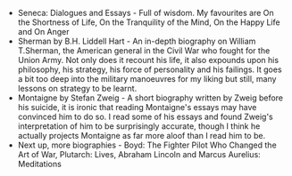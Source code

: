 
- Seneca: Dialogues and Essays - Full of wisdom. My favourites are On the Shortness of Life, On the Tranquility of the Mind, On the Happy Life and On Anger
- Sherman by B.H. Liddell Hart - An in-depth biography on William T.Sherman, the American general in the Civil War who fought for the Union Army. Not only does it recount his life, it also expounds upon his philosophy, his strategy, his force of personality and his failings. It goes a bit too deep into the military manoeuvres for my liking but still, many lessons on strategy to be learnt.
- Montaigne by Stefan Zweig - A short biography written by Zweig before his suicide, it is ironic that reading Montaigne's essays may have convinced him to do so. I read some of his essays and found Zweig's interpretation of him to be surprisingly accurate, though I think he actually projects Montaigne as far more aloof than I read him to be.
- Next up, more biographies - Boyd: The Fighter Pilot Who Changed the Art of War, Plutarch: Lives, Abraham Lincoln and Marcus Aurelius: Meditations